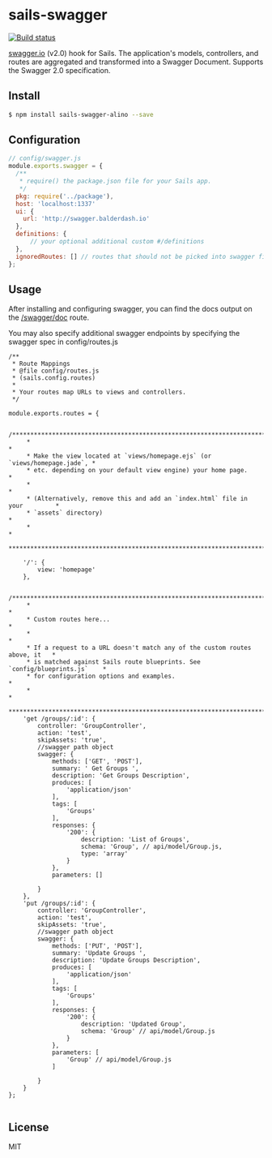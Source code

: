 # sails-swagger
[![Build status][ci-image]][ci-url]


[swagger.io](http://swagger.io/) (v2.0) hook for Sails. The application's models, controllers, and routes are aggregated and transformed into a Swagger Document. Supports the Swagger 2.0 specification.

## Install

```sh
$ npm install sails-swagger-alino --save
```

## Configuration
```js
// config/swagger.js
module.exports.swagger = {
  /**
   * require() the package.json file for your Sails app.
   */
  pkg: require('../package'),
  host: 'localhost:1337'
  ui: {
    url: 'http://swagger.balderdash.io'
  },
  definitions: {
      // your optional additional custom #/definitions
  },
  ignoredRoutes: [] // routes that should not be picked into swagger file
};
```

## Usage
After installing and configuring swagger, you can find the docs output on the [/swagger/doc](http://localhost:1337/swagger/doc) route.

You may also specify additional swagger endpoints by specifying the swagger spec in config/routes.js

```
/**
 * Route Mappings
 * @file config/routes.js
 * (sails.config.routes)
 *
 * Your routes map URLs to views and controllers.
 */

module.exports.routes = {

    /***************************************************************************
     *                                                                          *
     * Make the view located at `views/homepage.ejs` (or `views/homepage.jade`, *
     * etc. depending on your default view engine) your home page.              *
     *                                                                          *
     * (Alternatively, remove this and add an `index.html` file in your         *
     * `assets` directory)                                                      *
     *                                                                          *
     ***************************************************************************/

    '/': {
        view: 'homepage'
    },

    /***************************************************************************
     *                                                                          *
     * Custom routes here...                                                    *
     *                                                                          *
     * If a request to a URL doesn't match any of the custom routes above, it   *
     * is matched against Sails route blueprints. See `config/blueprints.js`    *
     * for configuration options and examples.                                  *
     *                                                                          *
     ***************************************************************************/
    'get /groups/:id': {
        controller: 'GroupController',
        action: 'test',
        skipAssets: 'true',
        //swagger path object
        swagger: {
            methods: ['GET', 'POST'],
            summary: ' Get Groups ',
            description: 'Get Groups Description',
            produces: [
                'application/json'
            ],
            tags: [
                'Groups'
            ],
            responses: {
                '200': {
                    description: 'List of Groups',
                    schema: 'Group', // api/model/Group.js,
                    type: 'array'
                }
            },
            parameters: []

        }
    },
    'put /groups/:id': {
        controller: 'GroupController',
        action: 'test',
        skipAssets: 'true',
        //swagger path object
        swagger: {
            methods: ['PUT', 'POST'],
            summary: 'Update Groups ',
            description: 'Update Groups Description',
            produces: [
                'application/json'
            ],
            tags: [
                'Groups'
            ],
            responses: {
                '200': {
                    description: 'Updated Group',
                    schema: 'Group' // api/model/Group.js
                }
            },
            parameters: [
                'Group' // api/model/Group.js
            ]

        }
    }
};


```

## License
MIT


[npm-url]: https://npmjs.org/package/sails-swagger
[ci-image]: https://travis-ci.org/Alino/sails-swagger.svg?branch=master
[ci-url]: https://travis-ci.org/Alino/sails-swagger
